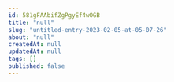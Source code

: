 ```yaml
---
id: 581gFAAbifZgPgyEf4wOGB
title: "null"
slug: "untitled-entry-2023-02-05-at-05-07-26"
about: "null"
createdAt: null
updatedAt: null
tags: []
published: false
---
```


